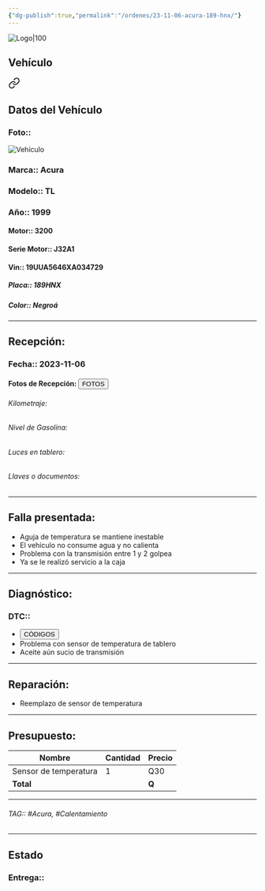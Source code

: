 ```yaml
---
{"dg-publish":true,"permalink":"/ordenes/23-11-06-acura-189-hnx/"}
---
```


![Logo|100](http://drive.google.com/uc?export=view&id=137fl3TIZ0-PU8b-Pt0bsjclwHub_u78G)

## Vehículo

<div class="transclusion internal-embed is-loaded"><a class="markdown-embed-link" href="/vehiculos/acura/acura-189-hnx/#datos-del-vehiculo" aria-label="Open link"><svg xmlns="http://www.w3.org/2000/svg" width="24" height="24" viewBox="0 0 24 24" fill="none" stroke="currentColor" stroke-width="2" stroke-linecap="round" stroke-linejoin="round" class="svg-icon lucide-link"><path d="M10 13a5 5 0 0 0 7.54.54l3-3a5 5 0 0 0-7.07-7.07l-1.72 1.71"></path><path d="M14 11a5 5 0 0 0-7.54-.54l-3 3a5 5 0 0 0 7.07 7.07l1.71-1.71"></path></svg></a><div class="markdown-embed">



## Datos del Vehículo 
### Foto:: 
![Vehículo](http://drive.google.com/uc?export=view&id=13Xy9oIfIHNVBrg6EZSZZ-Gt7xRmmtPli)

### Marca:: Acura 
### Modelo:: TL
### Año:: 1999
#### Motor:: 3200
#### Serie Motor:: J32A1
#### Vin:: 19UUA5646XA034729
##### Placa:: 189HNX
##### Color:: Negroá
---


</div></div>


## Recepción:
### Fecha:: 2023-11-06
#### Fotos de Recepción: <a href="http"><button class="btn success">FOTOS</button></a>

###### Kilometraje: 
###### Nivel de Gasolina: 
###### Luces en tablero: 
###### Llaves o documentos: 

---

## Falla presentada:
- Aguja de temperatura se mantiene inestable 
- El vehículo no consume agua y no calienta 
- Problema con la transmisión entre 1 y 2 golpea 
- Ya se le realizó servicio a la caja 


---

## Diagnóstico:
### DTC:: 

- <a href="http"><button class="btn success">CÓDIGOS</button></a>
- Problema con sensor de temperatura de tablero 
- Aceite aún sucio de transmisión 

---
## Reparación:
- Reemplazo de sensor de temperatura 

---

## Presupuesto:

| Nombre | Cantidad | Precio |
| ------ | -------- | ------ |
|    Sensor de temperatura    |    1      |   Q30     |
| **Total**       |        |    **Q**    |

---

###### TAG:: #Acura, #Calentamiento 

---

## Estado

### Entrega:: 